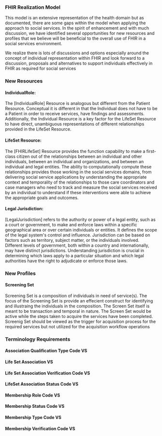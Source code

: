 ### FHIR Realization Model
This model is an extensive representation of the health domain but as documented, there are some gaps within the model when applying the approach to social services.  In the spirit of enhancement and with much discussion,  we have identified several opportunities for new resources and profiles that  we believe will be beneficial to the overall use of FHIR in a social services environment.

We realize there is lots of discussions and options especially around the concept of individual representation within FHIR and look forward to a discussion, proposals and alternatives to support individuals effectively in FHIR as required for social services
### New Resources
#### **IndividualRole:** 
The [IndividualRole] Resource is analogous but different from the Patient Resource.  Conceptual it is different in that the Individual does not have to be a Patient in order to receive services, have findings and assessments. Additionally, the Individual Resource is a key factor for the LifeSet Resource to have direct, unambiguous representations of different relationships provided in the LifeSet Resource.

#### **LifeSet Resource:** 
The [FHIRLifeSet] Resource provides the function capability to make a first-class citizen out of the relationships between an individual and other individuals, between an individual and organizations, and between an individual and legal entities. The ability to computationally compute these relationships provides those working in the social services domains, from delivering social service applications by understanding the appropriate context and temporality of the relationships to those care coordinators and case managers who need to track and measure the social services received by an individual to understand if these interventions were able to achieve the appropriate goals and outcomes.

#### **Legal Jurisdiction:**
[LegalJurisdiction] refers to the authority or power of a legal entity, such as a court or government, to make and enforce laws within a specific geographical area or over certain individuals or entities. It defines the scope of the legal system's control and influence. Jurisdiction can be based on factors such as territory, subject matter, or the individuals involved. Different levels of government, both within a country and internationally, may have distinct jurisdictions. Understanding jurisdiction is crucial in determining which laws apply to a particular situation and which legal authorities have the right to adjudicate or enforce those laws.

### New Profiles

#### Screening Set
 Screening Set is a composition of individuals in need of service(s). The focus of the Screening Set is provide an effecient construct for identifying and illustraing the individuals in the composition. The Screen Set itself is meant to be transaction and temporal in nature. The Screen Set would be active while the steps taken to acquire the services have been completed. Screenig Set should be viewed as the trigger for acquisition process for the required services but not utilized for the acquisition workflow operations


### Terminology Requirements
#### Association Qualification Type Code VS
#### Life Set Association VS
#### Life Set Association Verification Code VS
#### LifeSet Association Status Code VS
#### Membership Role Code VS
#### Membership Status Code VS
#### Membership Type Code VS
#### Membership Verification Code VS
